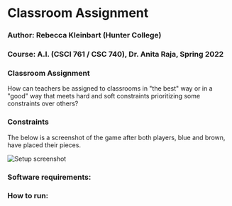 # Classroom Assignment


### Author: Rebecca Kleinbart (Hunter College) 
### Course: A.I. (CSCI 761 / CSC 740), Dr. Anita Raja, Spring 2022

### Classroom Assignment
How can teachers be assigned to classrooms in "the best" way or in a "good" way that meets hard and soft constraints prioritizing some constraints over others? 


### Constraints


The below is a screenshot of the game after both players, blue and brown, have
placed their pieces.

![Setup screenshot](Images/FeudalSetup1.png)



### Software requirements:

### How to run:

